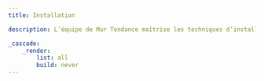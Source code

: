 ```yaml
---
title: Installation

description: L’équipe de Mur Tendance maîtrise les techniques d’installation de revêtement mural. Nous vous conseillons le meilleur produit pour votre projet. 

_cascade:
    _render:
        list: all
        build: never
---
```

